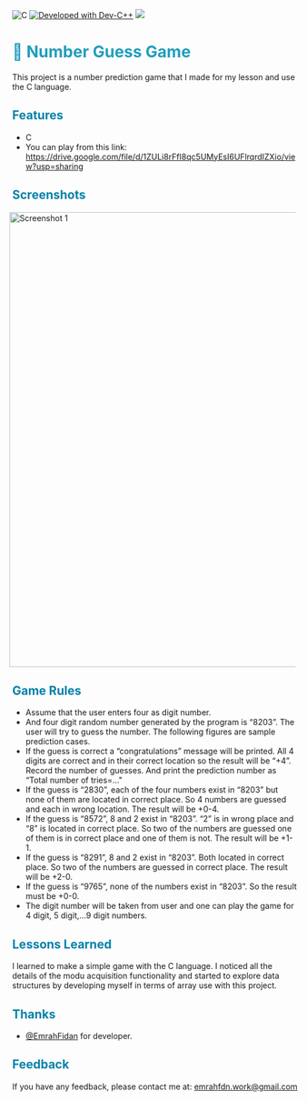
![C](https://img.shields.io/badge/Language-C-darkblue.svg)
[![Developed with Dev-C++](https://img.shields.io/badge/Developed%20with-Dev--C%2B%2B-darkred)](https://www.bloodshed.net/devcpp.html)  <a class="header-badge" target="_blank" href="https://www.linkedin.com/in/emrah-fidann/">
  <img src="https://img.shields.io/badge/style--5eba00.svg?label=LinkedIn&logo=linkedin&style=social">
  </a>


<h1 style="color: #219ebc;"> 💯 Number Guess Game </h1>

This project is a number prediction game that I made for my lesson and use the C language.


<h2 style="color: #0081a7;"> Features </h2>


- C
- You can play from this link: https://drive.google.com/file/d/1ZULi8rFfI8qc5UMyEsI6UFlrqrdIZXio/view?usp=sharing



<h2 style="color: #0081a7;"> Screenshots </h2>

<div style="display: flex; justify-content: center;">
    <img src="https://github.com/EmrahFidan/educationApp/assets/114583209/93c74a8c-27e5-43a8-bb46-b558b75edc2f
" alt="Screenshot 1" width="800" style="margin-right: 10px;" />
</div>


<h2 style="color: #0081a7;"> Game Rules</h2>

- Assume that the user enters four as digit number. 
- And four digit random number generated by the program is “8203”. The user will try to guess the number. The
following figures are sample prediction cases.
- If the guess is correct a “congratulations”
message will be printed.
All 4 digits are correct and in their correct
location so the result will be “+4”.
Record the number of guesses. And print the
prediction number as “Total number of
tries=…"
- If the guess is “2830”, each of the four numbers
exist in “8203” but none of them are located in
correct place.
So 4 numbers are guessed and each in wrong
location.
The result will be +0-4.
- If the guess is “8572”, 8 and 2 exist in “8203”.
“2” is in wrong place and “8” is located in
correct place. So two of the numbers are guessed
one of them is in correct place and one of them
is not.
The result will be +1-1.
- If the guess is “8291”, 8 and 2 exist in “8203”.
Both located in correct place. So two of the
numbers are guessed in correct place.
The result will be +2-0.
- If the guess is “9765”, none of the numbers exist
in “8203”.
So the result must be +0-0.
- The digit number will be taken from user and one can play the game for 4 digit, 5 digit,...9 digit
numbers.




<h2 style="color: #0081a7;"> Lessons Learned </h2>

I learned to make a simple game with the C language. I noticed all the details of the modu acquisition functionality and started to explore data structures by developing myself in terms of array use with this project.


<h2 style="color: #0081a7;"> Thanks </h2>

- [@EmrahFidan](https://github.com/EmrahFidan) for developer. 


<h2 style="color: #0081a7;"> Feedback </h2>


If you have any feedback, please contact me at: emrahfdn.work@gmail.com

  
